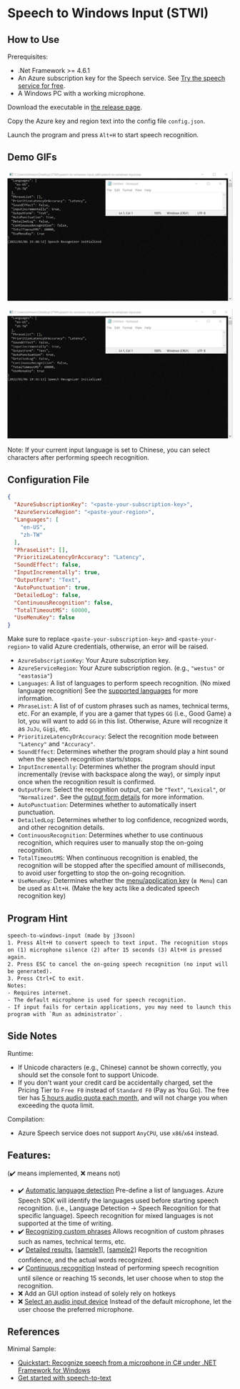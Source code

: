 # Speech to Windows Input (STWI)

## How to Use

Prerequisites:
- .Net Framework >= 4.6.1
- An Azure subscription key for the Speech service. See [Try the speech service for free](https://docs.microsoft.com/en-us/azure/cognitive-services/speech-service/overview#try-the-speech-service-for-free).
- A Windows PC with a working microphone.

Download the executable in [the release page](https://github.com/j3soon/speech-to-windows-input/releases).

Copy the Azure key and region text into the config file `config.json`.

Launch the program and press `Alt+H` to start speech recognition.

## Demo GIFs

![](docs/images/demo-en_US.gif)

![](docs/images/demo-zh_TW.gif)

Note: If your current input language is set to Chinese, you can select characters after performing speech recognition.

## Configuration File

```json
{
  "AzureSubscriptionKey": "<paste-your-subscription-key>",
  "AzureServiceRegion": "<paste-your-region>",
  "Languages": [
    "en-US",
    "zh-TW"
  ],
  "PhraseList": [],
  "PrioritizeLatencyOrAccuracy": "Latency",
  "SoundEffect": false,
  "InputIncrementally": true,
  "OutputForm": "Text",
  "AutoPunctuation": true,
  "DetailedLog": false,
  "ContinuousRecognition": false,
  "TotalTimeoutMS": 60000,
  "UseMenuKey": false
}
```

Make sure to replace `<paste-your-subscription-key>` and `<paste-your-region>` to valid Azure credentials, otherwise, an error will be raised.

- `AzureSubscriptionKey`: Your Azure subscription key.
- `AzureServiceRegion`: Your Azure subscription region. (e.g., `"westus"` or `"eastasia"`)
- `Languages`: A list of languages to perform speech recognition. (No mixed language recognition) See the [supported languages](https://docs.microsoft.com/en-us/azure/cognitive-services/speech-service/language-support#speech-to-text) for more information.
- `PhraseList`: A list of of custom phrases such as names, technical terms, etc. For an example, if you are a gamer that types `GG` (i.e., Good Game) a lot, you will want to add `GG` in this list. Otherwise, Azure will recognize it as `JuJu`, `Gigi`, etc.
- `PrioritizeLatencyOrAccuracy`: Select the recognition mode between `"Latency"` and `"Accuracy"`.
- `SoundEffect`: Determines whether the program should play a hint sound when the speech recognition starts/stops.
- `InputIncrementally`: Determines whether the program should input incrementally (revise with backspace along the way), or simply input once when the recognition result is confirmed.
- `OutputForm`: Select the recognition output, can be `"Text"`, `"Lexical"`, or `"Normalized"`. See the [output form details](https://docs.microsoft.com/en-us/dotnet/api/microsoft.cognitiveservices.speech.detailedspeechrecognitionresult?view=azure-dotnet) for more information.
- `AutoPunctuation`: Determines whether to automatically insert punctuation.
- `DetailedLog`: Determines whether to log confidence, recognized words, and other recognition details.
- `ContinuousRecognition`: Determines whether to use continuous recognition, which requires user to manually stop the on-going recognition.
- `TotalTimeoutMS`: When continuous recognition is enabled, the recognition will be stopped after the specified amount of milliseconds, to avoid user forgetting to stop the on-going recognition.
- `UseMenuKey`: Determines whether the [menu/application key](https://en.wikipedia.org/wiki/Menu_key) (`≣ Menu`) can be used as `Alt+H`. (Make the key acts like a dedicated speech recognition key)

## Program Hint

```
speech-to-windows-input (made by j3soon)
1. Press Alt+H to convert speech to text input. The recognition stops on (1) microphone silence (2) after 15 seconds (3) Alt+H is pressed again.
2. Press ESC to cancel the on-going speech recognition (no input will be generated).
3. Press Ctrl+C to exit.
Notes:
- Requires internet.
- The default microphone is used for speech recognition.
- If input fails for certain applications, you may need to launch this program with `Run as administrator`.
```

## Side Notes

Runtime:
- If Unicode characters (e.g., Chinese) cannot be shown correctly, you should set the console font to support Unicode.
- If you don't want your credit card be accidentally charged, set the Pricing Tier to `Free F0` instead of `Standard F0` (Pay as You Go). The free tier has [5 hours audio quota each month](https://azure.microsoft.com/en-us/pricing/details/cognitive-services/speech-services/), and will not charge you when exceeding the quota limit.

Compilation:
- Azure Speech service does not support `AnyCPU`, use `x86`/`x64` instead.

## Features:

(✔️ means implemented, ❌ means not)
- ✔️ [Automatic language detection](https://docs.microsoft.com/en-us/azure/cognitive-services/speech-service/how-to-automatic-language-detection?pivots=programming-language-csharp)
  Pre-define a list of languages. Azure Speech SDK will identify the languages used before starting speech recognition. (i.e., Language Detection -> Speech Recognition for that specific language). Speech recognition for mixed languages is not supported at the time of writing.
- ✔️ [Recognizing custom phrases](https://docs.microsoft.com/en-us/dotnet/api/microsoft.cognitiveservices.speech.phraselistgrammar?view=azure-dotnet)
  Allows recognition of custom phrases such as names, technical terms, etc.
- ✔️ [Detailed results](https://docs.microsoft.com/en-us/dotnet/api/microsoft.cognitiveservices.speech.detailedspeechrecognitionresult?view=azure-dotnet), [[sample1]](https://github.com/Azure-Samples/cognitive-services-speech-sdk/issues/667), [[sample2]](https://stackoverflow.com/a/51190072)
  Reports the recognition confidence, and the actual words recognized.
- ✔️ [Continuous recognition](https://docs.microsoft.com/en-us/azure/cognitive-services/speech-service/get-started-speech-to-text?tabs=windowsinstall&pivots=programming-language-csharp#continuous-recognition)
  Instead of performing speech recognition until silence or reaching 15 seconds, let user choose when to stop the recognition.
- ❌ Add an GUI option instead of solely rely on hotkeys
- ❌ [Select an audio input device](https://docs.microsoft.com/en-us/azure/cognitive-services/speech-service/how-to-select-audio-input-devices)
  Instead of the default microphone, let the user choose the preferred microphone.

## References

Minimal Sample:
- [Quickstart: Recognize speech from a microphone in C# under .NET Framework for Windows](https://github.com/Azure-Samples/cognitive-services-speech-sdk/tree/master/quickstart/csharp/dotnet/from-microphone)
- [Get started with speech-to-text](https://docs.microsoft.com/en-us/azure/cognitive-services/speech-service/get-started-speech-to-text?pivots=programming-language-csharp&tabs=windowsinstall)
